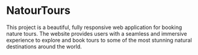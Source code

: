 # NatourTours
This project is a beautiful, fully responsive web application for booking nature tours. The website provides users with a seamless and immersive experience to explore and book tours to some of the most stunning natural destinations around the world.
